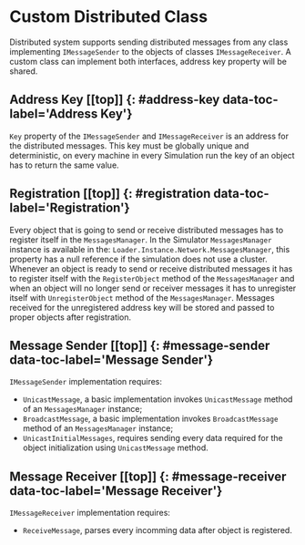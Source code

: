 # Custom Distributed Class [](#top)
Distributed system supports sending distributed messages from any class implementing `IMessageSender` to the objects of classes `IMessageReceiver`. A custom class can implement both interfaces, address key property will be shared.

## Address Key [[top]] {: #address-key data-toc-label='Address Key'}
`Key` property of the `IMessageSender` and `IMessageReceiver` is an address for the distributed messages. This key must be globally unique and deterministic, on every machine in every Simulation run the key of an object has to return the same value.

## Registration [[top]] {: #registration data-toc-label='Registration'}
Every object that is going to send or receive distributed messages has to register itself in the `MessagesManager`. In the Simulator `MessagesManager` instance is available in the: `Loader.Instance.Network.MessagesManager`, this property has a null reference if the simulation does not use a cluster. Whenever an object is ready to send or receive distributed messages it has to register itself with the `RegisterObject` method of the `MessagesManager` and when an object will no longer send or receiver messages it has to unregister itself with `UnregisterObject` method of the `MessagesManager`. Messages received for the unregistered address key will be stored and passed to proper objects after registration.

## Message Sender [[top]] {: #message-sender data-toc-label='Message Sender'}
`IMessageSender` implementation requires:

* `UnicastMessage`, a basic implementation invokes `UnicastMessage` method of an `MessagesManager` instance;
* `BroadcastMessage`, a basic implementation invokes `BroadcastMessage` method of an `MessagesManager` instance;
* `UnicastInitialMessages`, requires sending every data required for the object initialization using `UnicastMessage` method.

## Message Receiver [[top]] {: #message-receiver data-toc-label='Message Receiver'}
`IMessageReceiver` implementation requires:

* `ReceiveMessage`, parses every incomming data after object is registered.